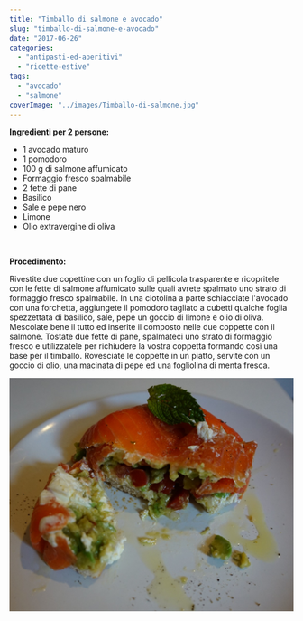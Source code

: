 ```yaml
---
title: "Timballo di salmone e avocado"
slug: "timballo-di-salmone-e-avocado"
date: "2017-06-26"
categories: 
  - "antipasti-ed-aperitivi"
  - "ricette-estive"
tags: 
  - "avocado"
  - "salmone"
coverImage: "../images/Timballo-di-salmone.jpg"
---
```


**Ingredienti per 2 persone:**

- 1 avocado maturo
- 1 pomodoro
- 100 g di salmone affumicato
- Formaggio fresco spalmabile
- 2 fette di pane
- Basilico
- Sale e pepe nero
- Limone
- Olio extravergine di oliva

 

**Procedimento:**

Rivestite due copettine con un foglio di pellicola trasparente e ricopritele con le fette di salmone affumicato sulle quali avrete spalmato uno strato di formaggio fresco spalmabile. In una ciotolina a parte schiacciate l'avocado con una forchetta, aggiungete il pomodoro tagliato a cubetti qualche foglia spezzettata di basilico, sale, pepe un goccio di limone e olio di oliva. Mescolate bene il tutto ed inserite il composto nelle due coppette con il salmone. Tostate due fette di pane, spalmateci uno strato di formaggio fresco e utilizzatele per richiudere la vostra coppetta formando così una base per il timballo. Rovesciate le coppette in un piatto, servite con un goccio di olio, una macinata di pepe ed una fogliolina di menta fresca.

![timballo-di-salmone](../images/timballo-di-salmone1.jpg)

